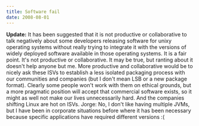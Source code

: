 ```yaml
---
title: Software fail
date: 2008-08-01
---
```


**Update:** It has been suggested that it is not productive or collaborative to talk negatively about some developers releasing software for unixy operating systems without really trying to integrate it with the versions of widely deployed software available in those operating systems.
It is a fair point. It's not productive or collaborative. It may be true, but ranting about it doesn't help anyone but me.
More productive and collaborative would be to nicely ask these ISVs to establish a less isolated packaging process with our communities and companies (but I don't mean LSB or a new package format). Clearly some people won't work with them on ethical grounds, but a more pragmatic position will accept that commercial software exists, so it might as well not make our lives unnecessarily hard. And the companies shifting Linux are hot on ISVs.
Jorge: No, I don't like having multiple JVMs, but I have been in corporate situations before where it has been necessary because specific applications have required different versions :(

